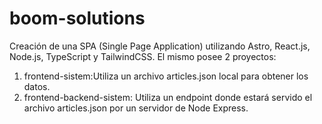 # boom-solutions
Creación de una SPA (Single Page Application) utilizando Astro, React.js, Node.js, TypeScript y TailwindCSS.
   El mismo posee 2 proyectos: 
1. frontend-sistem:Utiliza un archivo articles.json local para obtener los datos.
2. frontend-backend-sistem: Utiliza un endpoint donde estará servido el archivo articles.json por un servidor de Node Express.
